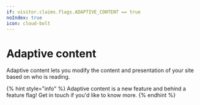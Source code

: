 ```yaml
---
if: visitor.claims.flags.ADAPTIVE_CONTENT == true
noIndex: true
icon: cloud-bolt
---
```


# Adaptive content

Adaptive content lets you modify the content and presentation of your site based on who is reading.

{% hint style="info" %}
Adaptive content is a new feature and behind a feature flag! Get in touch if you'd like to know more.
{% endhint %}

